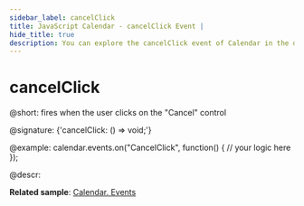 ```yaml
---
sidebar_label: cancelClick
title: JavaScript Calendar - cancelClick Event | 
hide_title: true
description: You can explore the cancelClick event of Calendar in the documentation of the DHTMLX JavaScript UI library. Browse developer guides and API reference, try out code examples and live demos, and download a free 30-day evaluation version of DHTMLX Suite 7.
---
```


# cancelClick

@short: fires when the user clicks on the "Cancel" control

@signature: {'cancelClick: () => void;'}

@example:
calendar.events.on("CancelClick", function() {
    // your logic here
});

@descr:

**Related sample**: [Calendar. Events](https://snippet.dhtmlx.com/7kj7fiek)
